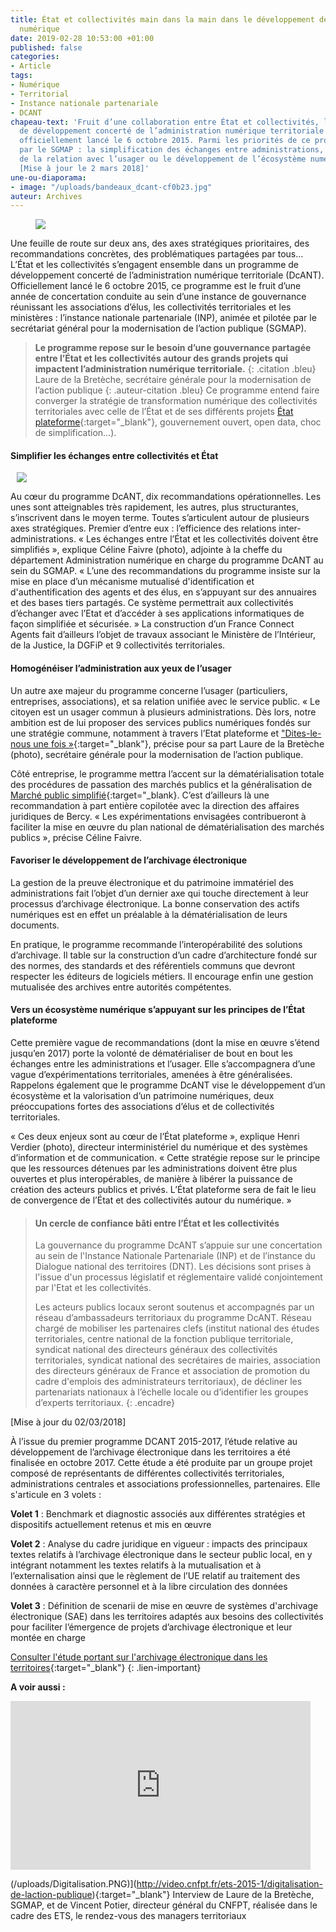 ```yaml
---
title: État et collectivités main dans la main dans le développement de l’administration
  numérique
date: 2019-02-28 10:53:00 +01:00
published: false
categories:
- Article
tags:
- Numérique
- Territorial
- Instance nationale partenariale
- DCANT
chapeau-text: 'Fruit d’une collaboration entre État et collectivités, le programme
  de développement concerté de l’administration numérique territoriale (DcANT) a été
  officiellement lancé le 6 octobre 2015. Parmi les priorités de ce programme animé
  par le SGMAP : la simplification des échanges entre administrations, l’unification
  de la relation avec l’usager ou le développement de l’écosystème numérique des territoires.
  [Mise à jour le 2 mars 2018]'
une-ou-diaporama:
- image: "/uploads/bandeaux_dcant-cf0b23.jpg"
auteur: Archives
---
```


<figure class='image-left' style='width: 40%; margin-right: 10px;'>
<img src="/uploads/dcant_3-061a7f.jpg"/>
</figure>
Une feuille de route sur deux ans, des axes stratégiques prioritaires, des recommandations concrètes, des problématiques partagées par tous… L’État et les collectivités s’engagent ensemble dans un programme de développement concerté de l’administration numérique territoriale (DcANT). Officiellement lancé le 6 octobre 2015, ce programme est le fruit d’une année de concertation conduite au sein d’une instance de gouvernance réunissant les associations d’élus, les collectivités territoriales et les ministères : l’instance nationale partenariale (INP), animée et pilotée par le secrétariat général pour la modernisation de l’action publique (SGMAP).

> **Le programme repose sur le besoin d’une gouvernance partagée entre l’État et les collectivités autour des grands projets qui impactent l’administration numérique territoriale.**
{: .citation .bleu}
> Laure de la Bretèche, secrétaire générale pour la modernisation de l’action publique
{: .auteur-citation .bleu} 
Ce programme entend faire converger la stratégie de transformation numérique des collectivités territoriales avec celle de l’État et de ses différents projets [État plateforme](https://www.modernisation.gouv.fr/home/etat-plateforme-tribune-marzin){:target="_blank"}, gouvernement ouvert, open data, choc de simplification…). 

#### Simplifier les échanges entre collectivités et État
<figure class='image-right' style='width: 40%; margin-left: 10px;'>
<img src="/uploads/sans-titre.png"/>
</figure>
Au cœur du programme DcANT, dix recommandations opérationnelles. Les unes sont atteignables très rapidement, les autres, plus structurantes, s’inscrivent dans le moyen terme. Toutes s’articulent autour de plusieurs axes stratégiques. Premier d’entre eux : l’efficience des relations inter-administrations. « Les échanges entre l’État et les collectivités doivent être simplifiés », explique Céline Faivre (photo), adjointe à la cheffe du département Administration numérique en charge du programme DcANT au sein du SGMAP. « L’une des recommandations du programme insiste sur la mise en place d’un mécanisme mutualisé d'identification et d'authentification des agents et des élus, en s’appuyant sur des annuaires et des bases tiers partagés. Ce système permettrait aux collectivités d’échanger avec l’Etat et d’accéder à ses applications informatiques de façon simplifiée et sécurisée. » La construction d’un France Connect Agents fait d’ailleurs l’objet de travaux associant le Ministère de l’Intérieur, de la Justice, la DGFiP et 9 collectivités territoriales.

#### Homogénéiser l’administration aux yeux de l’usager 
Un autre axe majeur du programme concerne l’usager (particuliers, entreprises, associations), et sa relation unifiée avec le service public. « Le citoyen est un usager commun à plusieurs administrations. Dès lors, notre ambition est de lui proposer des services publics numériques fondés sur une stratégie commune, notamment à travers l’Etat plateforme et ["Dites-le-nous une fois »](http://www.modernisation.gouv.fr/les-services-publics-se-simplifient-et-innovent/par-des-simplifications-pour-les-entreprises/dites-le-nous-une-fois-un-programme-pour-simplifier-la-vie-des-entreprises){:target="_blank"}, précise pour sa part Laure de la Bretèche (photo), secrétaire générale pour la modernisation de l’action publique.

Côté entreprise, le programme mettra l’accent sur la dématérialisation totale des procédures de passation des marchés publics et la généralisation de [Marché public simplifié](https://www.modernisation.gouv.fr/home/marche-public-simplifie){:target="_blank}. C’est d’ailleurs là une recommandation à part entière copilotée avec la direction des affaires juridiques de Bercy. « Les expérimentations envisagées contribueront à faciliter la mise en œuvre du plan national de dématérialisation des marchés publics », précise Céline Faivre.

#### Favoriser le développement de l’archivage électronique
La gestion de la preuve électronique et du patrimoine immatériel des administrations fait l’objet d’un dernier axe qui touche directement à leur processus d’archivage électronique. La bonne conservation des actifs numériques est en effet un préalable à la dématérialisation de leurs documents.

En pratique, le programme recommande l’interopérabilité des solutions d’archivage. Il table sur la construction d’un cadre d’architecture fondé sur des normes, des standards et des référentiels communs que devront respecter les éditeurs de logiciels métiers. Il encourage enfin une gestion mutualisée des archives entre autorités compétentes.

#### Vers un écosystème numérique s’appuyant sur les principes de l’État plateforme
Cette première vague de recommandations (dont la mise en œuvre s’étend jusqu’en 2017) porte la volonté de dématérialiser de bout en bout les échanges entre les administrations et l’usager. Elle s’accompagnera d’une vague d’expérimentations territoriales, amenées à être généralisées. Rappelons également que le programme DcANT vise le développement d’un écosystème et la valorisation d’un patrimoine numériques, deux préoccupations fortes des associations d’élus et de collectivités territoriales.

« Ces deux enjeux sont au cœur de l’État plateforme », explique Henri Verdier (photo), directeur interministériel du numérique et des systèmes d’information et de communication. « Cette stratégie repose sur le principe que les ressources détenues par les administrations doivent être plus ouvertes et plus interopérables, de manière à libérer la puissance de création des acteurs publics et privés. L’État plateforme sera de fait le lieu de convergence de l’État et des collectivités autour du numérique. »

> #### Un cercle de confiance bâti entre l’État et les collectivités
> La gouvernance du programme DcANT s’appuie sur une concertation au sein de l'Instance Nationale Partenariale (INP) et de l’instance du Dialogue national des territoires (DNT). Les décisions sont prises à l'issue d'un processus législatif et réglementaire validé conjointement par l'Etat et les collectivités.
> 
> Les acteurs publics locaux seront soutenus et accompagnés par un réseau d’ambassadeurs territoriaux du programme DcANT. Réseau chargé de mobiliser les partenaires clefs (institut national des études territoriales, centre national de la fonction publique territoriale, syndicat national des directeurs généraux des collectivités territoriales, syndicat national des secrétaires de mairies, association des directeurs généraux de France et association de promotion du cadre d'emplois des administrateurs territoriaux), de décliner les partenariats nationaux à l’échelle locale ou d’identifier les groupes d’experts territoriaux.
{: .encadre}

[Mise à jour du 02/03/2018]

À l’issue du premier programme DCANT 2015-2017, l’étude relative au développement de l’archivage électronique dans les territoires a été finalisée en octobre 2017. Cette étude a été produite par un groupe projet composé de représentants de différentes collectivités territoriales, administrations centrales et associations professionnelles, partenaires. Elle s'articule en 3 volets :

**Volet 1** : Benchmark et diagnostic associés aux différentes stratégies et dispositifs actuellement retenus et mis en œuvre

**Volet 2** : Analyse du cadre juridique en vigueur : impacts des principaux textes relatifs à l’archivage électronique dans le secteur public local, en y intégrant notamment les textes relatifs à la mutualisation et à l’externalisation ainsi que le règlement de l’UE relatif au traitement des données à caractère personnel et à la libre circulation des données

**Volet 3** : Définition de scenarii de mise en œuvre de systèmes d'archivage électronique (SAE) dans les territoires adaptés aux besoins des collectivités pour faciliter l’émergence de projets d’archivage électronique et leur montée en charge

[Consulter l'étude portant sur l'archivage électronique dans les territoires](https://www.modernisation.gouv.fr/etudes-et-referentiels/etudes/etude-sur-le-developpement-de-larchivage-electronique-dans-les-territoires){:target="_blank"}
{: .lien-important}

**A voir aussi :**
<iframe frameborder="0" width="480" height="270" src="
http://video.cnfpt.fr/ets-2015-1/digitalisation-de-laction-publique" allowfullscreen allow="autoplay"></iframe>



(/uploads/Digitalisation.PNG)](http://video.cnfpt.fr/ets-2015-1/digitalisation-de-laction-publique){:target="_blank"} Interview de Laure de la Bretèche, SGMAP, et de Vincent Potier, directeur général du CNFPT, réalisée dans le cadre des ETS, le rendez-vous des managers territoriaux









